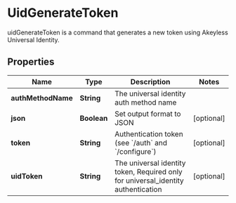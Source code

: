 

# UidGenerateToken

uidGenerateToken is a command that generates a new token using Akeyless Universal Identity.

## Properties

Name | Type | Description | Notes
------------ | ------------- | ------------- | -------------
**authMethodName** | **String** | The universal identity auth method name | 
**json** | **Boolean** | Set output format to JSON |  [optional]
**token** | **String** | Authentication token (see &#x60;/auth&#x60; and &#x60;/configure&#x60;) |  [optional]
**uidToken** | **String** | The universal identity token, Required only for universal_identity authentication |  [optional]



